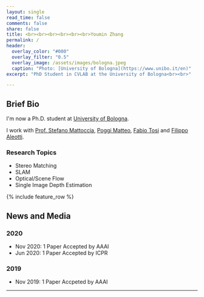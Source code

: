 ```yaml
---
layout: single
read_time: false
comments: false
share: false
title: <br><br><br><br><br><br>Youmin Zhang
permalink: /
header:
  overlay_color: "#000"
  overlay_filter: "0.5"
  overlay_image: /assets/images/bologna.jpeg
  caption: "Photo: [University of Bologna](https://www.unibo.it/en)"
excerpt: "PhD Student in CVLAB at the University of Bologna<br><br>"

---
```


## Brief Bio

I'm now a Ph.D. student at [University of Bologna](https://www.unibo.it/en).

I work with [Prof. Stefano Mattoccia](http://vision.deis.unibo.it/~smatt/Site/Home.html), [Poggi Matteo](https://mattpoggi.github.io/), [Fabio Tosi](http://vision.disi.unibo.it/~ftosi/) and [Filippo Aleotti](https://filippoaleotti.github.io/website/).

### Research Topics
* Stereo Matching
* SLAM
* Optical/Scene Flow
* Single Image Depth Estimation

<div id='featured'></div>

{% include feature_row %}

## News and Media

### 2020

* Nov 2020: 1 Paper Accepted by AAAI
* Jun 2020: 1 Paper Accepted by ICPR

### 2019

* Nov 2019: 1 Paper Accpeted by AAAI

---

